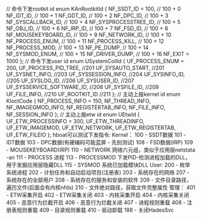// 命令下发rootkit id
enum KAnRootkitId
{
    NF_SSDT_ID = 100,               // 100 + 0
    NF_IDT_ID,                      // 100 + 1
    NF_GDT_ID,                      // 100 + 2
    NF_DPC_ID,                      // 100 + 3
    NF_SYSCALLBACK_ID,              // 100 + 4
    NF_SYSPROCESSTREE_ID,           // 100 + 5
    NF_OBJ_ID,                      // 100 + 6
    NF_IRP_ID,                      // 100 + 7
    NF_FSD_ID,                      // 100 + 8
    NF_MOUSEKEYBOARD_ID,            // 100 + 9
    NF_NETWORK_ID,                  // 100 + 10
    NF_PROCESS_ENUM,                // 100 + 11
    NF_PROCESS_KILL,                // 100 + 12
    NF_PROCESS_MOD,                 // 100 + 13
    NF_PE_DUMP,                     // 100 + 14
    NF_SYSMOD_ENUM,                 // 100 + 15
    NF_DRIVER_DUMP,                 // 100 + 16
    NF_EXIT = 1000
};
// 命令下发user id
enum USystemCollId
{
    UF_PROCESS_ENUM = 200,
    UF_PROCESS_PID_TREE,		    //201
    UF_SYSAUTO_START,			    //201
    UF_SYSNET_INFO,				    //203
    UF_SYSSESSION_INFO,			    //204
    UF_SYSINFO_ID,				    //205
    UF_SYSLOG_ID,				    //206
    UF_SYSUSER_ID,				    //207
    UF_SYSSERVICE_SOFTWARE_ID,	    //208
    UF_SYSFILE_ID,				    //209
    UF_FILE_INFO,				    //210
    UF_ROOTKIT_ID				    //211
};
// 主动上报kernel id
enum KIoctCode
{
    NF_PROCESS_INFO = 150,
    NF_THREAD_INFO,
    NF_IMAGEGMOD_INFO,
    NF_REGISTERTAB_INFO,
    NF_FILE_INFO,
    NF_SESSION_INFO
};
// 主动上报etw id
enum UEtwId
{
    UF_ETW_PROCESSINFO = 300,
    UF_ETW_THREADINFO,
    UF_ETW_IMAGEMOD,
    UF_ETW_NETWORK,
    UF_ETW_REGISTERTAB,
    UF_ETW_FILEIO
};
hboat可以测试下发指令:
Kernel：
100 - SSDT数据
101 - IDT数据
103 - DPC数据(有硬编码可能蓝屏 - 先别测试)
108 - FSD数据(IRP)
109 - MOUSEKEYBOARD(IRP)
110 - NETWORK 网络六元组，类似于应用层netstata -an
111 - PROCESS 进程
113 - PROCESSMOD 下发PID-检测进程加载的DLL，用于发掘应用层隐藏DLL
115 - SYSMOD 系统已加载模块DLL
User:
200 - 枚举系统进程
202 - 计划任务和自动启动项目(注册表)
203 - 系统存在的网络
207 - 系统存在的全部用户
208 - 系统存在的服务和安装的软件
209 - 文件目录路径，遍历文件(后面会有内核nfds)
210 - 文件绝对路径，获取文件完整属性
管理：
401 - ETW采集开启
402 - ETW采集关闭
403 - 内核采集开启
404 - 内核采集关闭
405 - 恶意行为拦截开启
406 - 恶意行为拦截关闭
407 - 进程规则重载
408 - 注册表规则重载
409 - 目录规则重载
410 - 驱动卸载
188 - 关闭HadesSvc